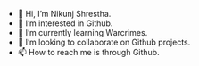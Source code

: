 - 👋 Hi, I’m Nikunj Shrestha.
- 👀 I’m interested in Github.
- 🌱 I’m currently learning Warcrimes.
- 💞️ I’m looking to collaborate on Github projects.
- 📫 How to reach me is through Github.

<!---
robotron206/robotron206 is a ✨ special ✨ repository because its `README.md` (this file) appears on your GitHub profile.
You can click the Preview link to take a look at your changes.
--->
